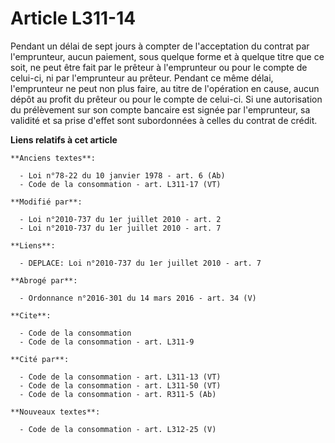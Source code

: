 # Article L311-14

Pendant un délai de sept jours à compter de l'acceptation du contrat par l'emprunteur, aucun paiement, sous quelque forme et
à quelque titre que ce soit, ne peut être fait par le prêteur à l'emprunteur ou pour le compte de celui-ci, ni par
l'emprunteur au prêteur. Pendant ce même délai, l'emprunteur ne peut non plus faire, au titre de l'opération en cause, aucun
dépôt au profit du prêteur ou pour le compte de celui-ci. Si une autorisation du prélèvement sur son compte bancaire est
signée par l'emprunteur, sa validité et sa prise d'effet sont subordonnées à celles du contrat de crédit.

**Liens relatifs à cet article**

	**Anciens textes**:

	  - Loi n°78-22 du 10 janvier 1978 - art. 6 (Ab)
	  - Code de la consommation - art. L311-17 (VT)

	**Modifié par**:

	  - Loi n°2010-737 du 1er juillet 2010 - art. 2
	  - Loi n°2010-737 du 1er juillet 2010 - art. 7

	**Liens**:

	  - DEPLACE: Loi n°2010-737 du 1er juillet 2010 - art. 7

	**Abrogé par**:

	  - Ordonnance n°2016-301 du 14 mars 2016 - art. 34 (V)

	**Cite**:

	  - Code de la consommation
	  - Code de la consommation - art. L311-9

	**Cité par**:

	  - Code de la consommation - art. L311-13 (VT)
	  - Code de la consommation - art. L311-50 (VT)
	  - Code de la consommation - art. R311-5 (Ab)

	**Nouveaux textes**:

	  - Code de la consommation - art. L312-25 (V)
